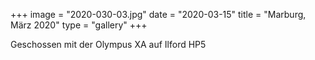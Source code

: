 +++
image = "2020-030-03.jpg"
date = "2020-03-15"
title = "Marburg, März 2020"
type = "gallery"
+++

Geschossen mit der Olympus XA auf Ilford HP5
